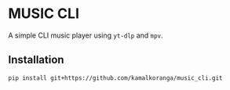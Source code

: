 # MUSIC CLI

A simple CLI music player using `yt-dlp` and `mpv`.

## Installation

```sh
pip install git+https://github.com/kamalkoranga/music_cli.git
